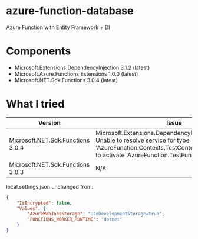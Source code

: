 # azure-function-database

Azure Function with Entity Framework + DI

# Components
- Microsoft.Extensions.DependencyInjection 3.1.2 (latest)
- Microsoft.Azure.Functions.Extensions 1.0.0 (latest)
- Microsoft.NET.Sdk.Functions 3.0.4 (latest)

# What I tried

| Version | Issue |
| ------- | ----- |
| Microsoft.NET.Sdk.Functions 3.0.4 | Microsoft.Extensions.DependencyInjection.Abstractions: Unable to resolve service for type 'AzureFunction.Contexts.TestContext' while attempting to activate 'AzureFunction.TestFunction'. |
| Microsoft.NET.Sdk.Functions 3.0.3 | N/A |

local.settings.json unchanged from:
```json
{
    "IsEncrypted": false,
    "Values": {
        "AzureWebJobsStorage": "UseDevelopmentStorage=true",
        "FUNCTIONS_WORKER_RUNTIME": "dotnet"
    }
}
```

